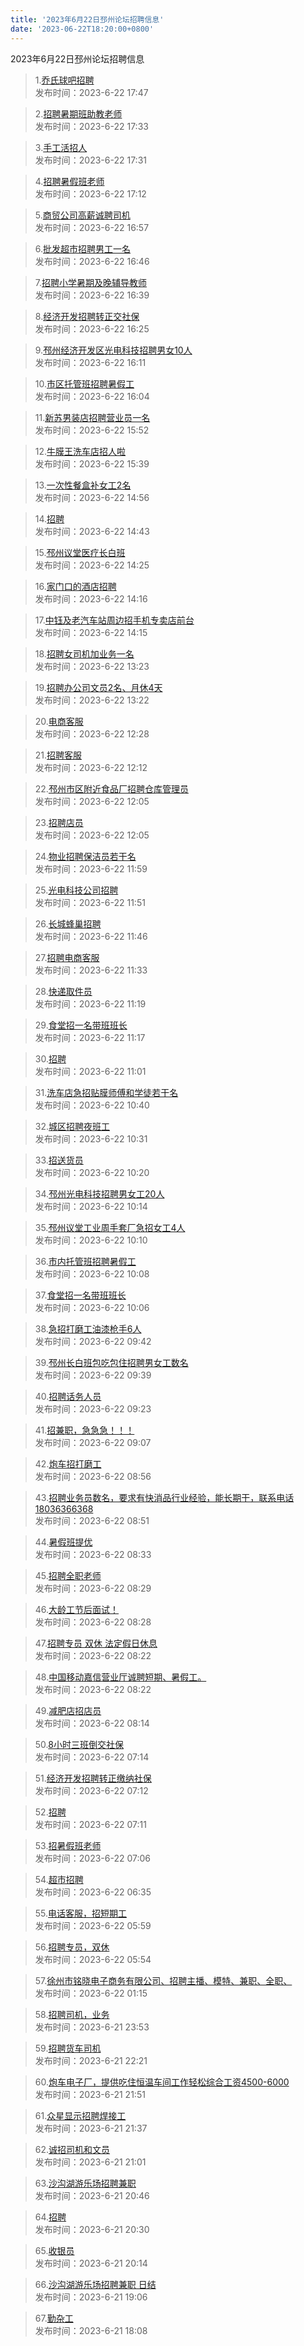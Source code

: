 ```yaml
---
title: '2023年6月22日邳州论坛招聘信息'
date: '2023-06-22T18:20:00+0800'
---
```

2023年6月22日邳州论坛招聘信息
<!--more-->
>1.[乔氏球吧招聘](https://www.pzzc.net/forum.php?mod=viewthread&tid=10320755)<br>
>发布时间：2023-6-22 17:47

>2.[招聘暑期班助教老师](https://www.pzzc.net/forum.php?mod=viewthread&tid=10320748)<br>
>发布时间：2023-6-22 17:33

>3.[手工活招人](https://www.pzzc.net/forum.php?mod=viewthread&tid=10320747)<br>
>发布时间：2023-6-22 17:31

>4.[招聘暑假班老师](https://www.pzzc.net/forum.php?mod=viewthread&tid=10320742)<br>
>发布时间：2023-6-22 17:12

>5.[商贸公司高薪诚聘司机](https://www.pzzc.net/forum.php?mod=viewthread&tid=10320737)<br>
>发布时间：2023-6-22 16:57

>6.[批发超市招聘男工一名](https://www.pzzc.net/forum.php?mod=viewthread&tid=10320735)<br>
>发布时间：2023-6-22 16:46

>7.[招聘小学暑期及晚辅导教师](https://www.pzzc.net/forum.php?mod=viewthread&tid=10320731)<br>
>发布时间：2023-6-22 16:39

>8.[经济开发招聘转正交社保](https://www.pzzc.net/forum.php?mod=viewthread&tid=10320726)<br>
>发布时间：2023-6-22 16:25

>9.[邳州经济开发区光电科技招聘男女10人](https://www.pzzc.net/forum.php?mod=viewthread&tid=10320725)<br>
>发布时间：2023-6-22 16:11

>10.[市区托管班招聘暑假工](https://www.pzzc.net/forum.php?mod=viewthread&tid=10320722)<br>
>发布时间：2023-6-22 16:04

>11.[新苏男装店招聘营业员一名](https://www.pzzc.net/forum.php?mod=viewthread&tid=10320720)<br>
>发布时间：2023-6-22 15:52

>12.[牛膜王洗车店招人啦](https://www.pzzc.net/forum.php?mod=viewthread&tid=10320718)<br>
>发布时间：2023-6-22 15:39

>13.[一次性餐盒补女工2名](https://www.pzzc.net/forum.php?mod=viewthread&tid=10320711)<br>
>发布时间：2023-6-22 14:56

>14.[招聘](https://www.pzzc.net/forum.php?mod=viewthread&tid=10320705)<br>
>发布时间：2023-6-22 14:43

>15.[邳州议堂医疗长白班](https://www.pzzc.net/forum.php?mod=viewthread&tid=10320701)<br>
>发布时间：2023-6-22 14:25

>16.[家门口的酒店招聘](https://www.pzzc.net/forum.php?mod=viewthread&tid=10320699)<br>
>发布时间：2023-6-22 14:16

>17.[中钰及老汽车站周边招手机专卖店前台](https://www.pzzc.net/forum.php?mod=viewthread&tid=10320698)<br>
>发布时间：2023-6-22 14:15

>18.[招聘女司机加业务一名](https://www.pzzc.net/forum.php?mod=viewthread&tid=10320688)<br>
>发布时间：2023-6-22 13:23

>19.[招聘办公司文员2名、月休4天](https://www.pzzc.net/forum.php?mod=viewthread&tid=10320686)<br>
>发布时间：2023-6-22 13:22

>20.[电商客服](https://www.pzzc.net/forum.php?mod=viewthread&tid=10320664)<br>
>发布时间：2023-6-22 12:28

>21.[招聘客服](https://www.pzzc.net/forum.php?mod=viewthread&tid=10320660)<br>
>发布时间：2023-6-22 12:12

>22.[邳州市区附近食品厂招聘仓库管理员](https://www.pzzc.net/forum.php?mod=viewthread&tid=10320658)<br>
>发布时间：2023-6-22 12:05

>23.[招聘店员](https://www.pzzc.net/forum.php?mod=viewthread&tid=10320657)<br>
>发布时间：2023-6-22 12:05

>24.[物业招聘保洁员若干名](https://www.pzzc.net/forum.php?mod=viewthread&tid=10320655)<br>
>发布时间：2023-6-22 11:59

>25.[光电科技公司招聘](https://www.pzzc.net/forum.php?mod=viewthread&tid=10320649)<br>
>发布时间：2023-6-22 11:51

>26.[长城蜂巢招聘](https://www.pzzc.net/forum.php?mod=viewthread&tid=10320645)<br>
>发布时间：2023-6-22 11:46

>27.[招聘电商客服](https://www.pzzc.net/forum.php?mod=viewthread&tid=10320640)<br>
>发布时间：2023-6-22 11:33

>28.[快递取件员](https://www.pzzc.net/forum.php?mod=viewthread&tid=10320634)<br>
>发布时间：2023-6-22 11:19

>29.[食堂招一名带班班长](https://www.pzzc.net/forum.php?mod=viewthread&tid=10320633)<br>
>发布时间：2023-6-22 11:17

>30.[招聘](https://www.pzzc.net/forum.php?mod=viewthread&tid=10320626)<br>
>发布时间：2023-6-22 11:01

>31.[洗车店急招贴膜师傅和学徒若干名](https://www.pzzc.net/forum.php?mod=viewthread&tid=10320621)<br>
>发布时间：2023-6-22 10:40

>32.[城区招聘夜班工](https://www.pzzc.net/forum.php?mod=viewthread&tid=10320619)<br>
>发布时间：2023-6-22 10:31

>33.[招送货员](https://www.pzzc.net/forum.php?mod=viewthread&tid=10320615)<br>
>发布时间：2023-6-22 10:20

>34.[邳州光电科技招聘男女工20人](https://www.pzzc.net/forum.php?mod=viewthread&tid=10320613)<br>
>发布时间：2023-6-22 10:14

>35.[邳州议堂工业周手套厂急招女工4人](https://www.pzzc.net/forum.php?mod=viewthread&tid=10320612)<br>
>发布时间：2023-6-22 10:10

>36.[市内托管班招聘暑假工](https://www.pzzc.net/forum.php?mod=viewthread&tid=10320611)<br>
>发布时间：2023-6-22 10:08

>37.[食堂招一名带班班长](https://www.pzzc.net/forum.php?mod=viewthread&tid=10320610)<br>
>发布时间：2023-6-22 10:06

>38.[急招打磨工油漆枪手6人](https://www.pzzc.net/forum.php?mod=viewthread&tid=10320601)<br>
>发布时间：2023-6-22 09:42

>39.[邳州长白班包吃包住招聘男女工数名](https://www.pzzc.net/forum.php?mod=viewthread&tid=10320598)<br>
>发布时间：2023-6-22 09:39

>40.[招聘话务人员](https://www.pzzc.net/forum.php?mod=viewthread&tid=10320595)<br>
>发布时间：2023-6-22 09:23

>41.[招兼职，急急急！！！](https://www.pzzc.net/forum.php?mod=viewthread&tid=10320594)<br>
>发布时间：2023-6-22 09:07

>42.[炮车招打磨工](https://www.pzzc.net/forum.php?mod=viewthread&tid=10320592)<br>
>发布时间：2023-6-22 08:56

>43.[招聘业务员数名，要求有快消品行业经验，能长期干，联系电话18036366368](https://www.pzzc.net/forum.php?mod=viewthread&tid=10320588)<br>
>发布时间：2023-6-22 08:51

>44.[暑假班提优](https://www.pzzc.net/forum.php?mod=viewthread&tid=10320584)<br>
>发布时间：2023-6-22 08:33

>45.[招聘全职老师](https://www.pzzc.net/forum.php?mod=viewthread&tid=10320581)<br>
>发布时间：2023-6-22 08:29

>46.[大龄工节后面试！](https://www.pzzc.net/forum.php?mod=viewthread&tid=10320580)<br>
>发布时间：2023-6-22 08:28

>47.[招聘专员  双休  法定假日休息](https://www.pzzc.net/forum.php?mod=viewthread&tid=10320579)<br>
>发布时间：2023-6-22 08:22

>48.[中国移动嘉信营业厅诚聘短期、暑假工。](https://www.pzzc.net/forum.php?mod=viewthread&tid=10320578)<br>
>发布时间：2023-6-22 08:22

>49.[减肥店招店员](https://www.pzzc.net/forum.php?mod=viewthread&tid=10320574)<br>
>发布时间：2023-6-22 08:14

>50.[8小时三班倒交社保](https://www.pzzc.net/forum.php?mod=viewthread&tid=10320567)<br>
>发布时间：2023-6-22 07:14

>51.[经济开发招聘转正缴纳社保](https://www.pzzc.net/forum.php?mod=viewthread&tid=10320564)<br>
>发布时间：2023-6-22 07:12

>52.[招聘](https://www.pzzc.net/forum.php?mod=viewthread&tid=10320561)<br>
>发布时间：2023-6-22 07:11

>53.[招暑假班老师](https://www.pzzc.net/forum.php?mod=viewthread&tid=10320560)<br>
>发布时间：2023-6-22 07:06

>54.[超市招聘](https://www.pzzc.net/forum.php?mod=viewthread&tid=10320557)<br>
>发布时间：2023-6-22 06:35

>55.[电话客服，招短期工](https://www.pzzc.net/forum.php?mod=viewthread&tid=10320553)<br>
>发布时间：2023-6-22 05:59

>56.[招聘专员，双休](https://www.pzzc.net/forum.php?mod=viewthread&tid=10320552)<br>
>发布时间：2023-6-22 05:54

>57.[徐州市铭晓电子商务有限公司、招聘主播、模特、兼职、全职、](https://www.pzzc.net/forum.php?mod=viewthread&tid=10320549)<br>
>发布时间：2023-6-22 01:15

>58.[招聘司机，业务](https://www.pzzc.net/forum.php?mod=viewthread&tid=10320542)<br>
>发布时间：2023-6-21 23:53

>59.[招聘货车司机](https://www.pzzc.net/forum.php?mod=viewthread&tid=10320536)<br>
>发布时间：2023-6-21 22:21

>60.[炮车电子厂，提供吃住恒温车间工作轻松综合工资4500-6000](https://www.pzzc.net/forum.php?mod=viewthread&tid=10320528)<br>
>发布时间：2023-6-21 21:51

>61.[众星显示招聘焊接工](https://www.pzzc.net/forum.php?mod=viewthread&tid=10320527)<br>
>发布时间：2023-6-21 21:37

>62.[诚招司机和文员](https://www.pzzc.net/forum.php?mod=viewthread&tid=10320517)<br>
>发布时间：2023-6-21 21:01

>63.[沙沟湖游乐场招聘兼职](https://www.pzzc.net/forum.php?mod=viewthread&tid=10320512)<br>
>发布时间：2023-6-21 20:46

>64.[招聘](https://www.pzzc.net/forum.php?mod=viewthread&tid=10320508)<br>
>发布时间：2023-6-21 20:30

>65.[收银员](https://www.pzzc.net/forum.php?mod=viewthread&tid=10320503)<br>
>发布时间：2023-6-21 20:14

>66.[沙沟湖游乐场招聘兼职 日结](https://www.pzzc.net/forum.php?mod=viewthread&tid=10320492)<br>
>发布时间：2023-6-21 19:06

>67.[勤杂工](https://www.pzzc.net/forum.php?mod=viewthread&tid=10320478)<br>
>发布时间：2023-6-21 18:08

